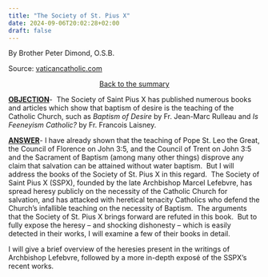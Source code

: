 ```yaml
---
title: "The Society of St. Pius X"
date: 2024-09-06T20:02:28+02:00
draft: false
---
```



By Brother Peter Dimond, O.S.B.

Source: [vaticancatholic.com](https://vaticancatholic.com/sspx-baptism-of-desire-heresy/)

<p style="text-align: center;"><a href="https://vaticancatholic.com/heretics-against-water-baptism">Back to the summary</a></p>
<p><strong><u>OBJECTION</u></strong>-  The Society of Saint Pius X has published numerous books and articles which show that baptism of desire is the teaching of the Catholic Church, such as <em>Baptism of Desire</em> by Fr. Jean-Marc Rulleau and <em>Is Feeneyism Catholic?</em> by Fr. Francois Laisney.</p>

<p><strong><u>ANSWER</u></strong>- I have already shown that the teaching of Pope St. Leo the Great, the Council of Florence on John 3:5, and the Council of Trent on John 3:5 and the Sacrament of Baptism (among many other things) disprove any claim that salvation can be attained without water baptism.  But I will address the books of the Society of St. Pius X in this regard.  The Society of Saint Pius X (SSPX), founded by the late Archbishop Marcel Lefebvre, has spread heresy publicly on the necessity of the Catholic Church for salvation, and has attacked with heretical tenacity Catholics who defend the Church’s infallible teaching on the necessity of Baptism.  The arguments that the Society of St. Pius X brings forward are refuted in this book.  But to fully expose the heresy – and shocking dishonesty – which is easily detected in their works, I will examine a few of their books in detail.</p>

<p>I will give a brief overview of the heresies present in the writings of Archbishop Lefebvre, followed by a more in-depth exposé of the SSPX’s recent works.</p>
</div>
